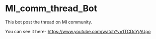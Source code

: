 # MI_comm_thread_Bot



This bot post the thread on MI community.

You can see it here-
https://www.youtube.com/watch?v=1TCDcYjAUpo

